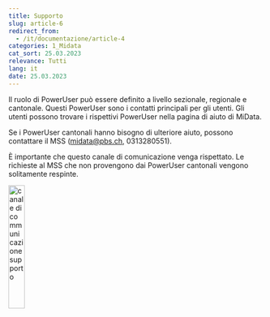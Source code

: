 ```yaml
---
title: Supporto
slug: article-6
redirect_from:
  - /it/documentazione/article-4
categories: 1_Midata
cat_sort: 25.03.2023
relevance: Tutti
lang: it
date: 25.03.2023
---
```


Il ruolo di PowerUser può essere definito a livello sezionale, regionale e cantonale. Questi PowerUser sono i contatti principali per gli utenti. Gli utenti possono trovare i rispettivi PowerUser nella pagina di aiuto di MiData.

Se i PowerUser cantonali hanno bisogno di ulteriore aiuto, possono contattare il MSS (midata@pbs.ch, 0313280551). 

È importante che questo canale di comunicazione venga rispettato. Le richieste al MSS che non provengono dai PowerUser cantonali vengono solitamente respinte.

<img src="/images/documentation/Support_it.png" width="25%" alt="canale di communicazione supporto"/>
